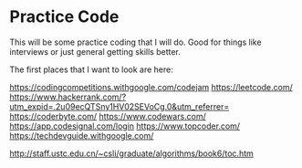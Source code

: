 # Practice Code
This will be some practice coding that I will do. Good for things like interviews or just general getting skills better.


The first places that I want to look are here:

https://codingcompetitions.withgoogle.com/codejam
https://leetcode.com/
https://www.hackerrank.com/?utm_expid=.2u09ecQTSny1HV02SEVoCg.0&utm_referrer=
https://coderbyte.com/
https://www.codewars.com/
https://app.codesignal.com/login
https://www.topcoder.com/
https://techdevguide.withgoogle.com/


http://staff.ustc.edu.cn/~csli/graduate/algorithms/book6/toc.htm
